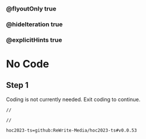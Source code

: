 ### @flyoutOnly true
### @hideIteration true
### @explicitHints true

# No Code

## Step 1
Coding is not currently needed. Exit coding to continue.

```ghost
//
```
```template
//
```

```package
hoc2023-ts=github:ReWrite-Media/hoc2023-ts#v0.0.53
```